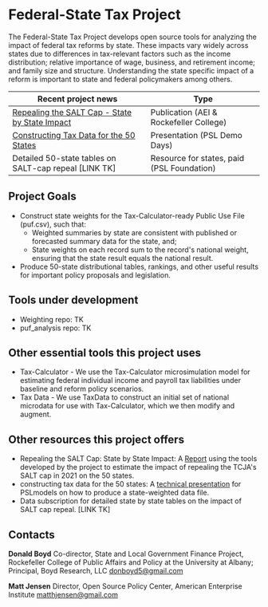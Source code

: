 # Federal-State Tax Project

The Federal-State Tax Project develops open source tools for analyzing the impact of federal tax reforms by state. These impacts vary widely across states due to differences in tax-relevant factors such as the income distribution; relative importance of wage, business, and retirement income; and family size and structure. Understanding the state specific impact of a reform is important to state and federal policymakers among others. 


|Recent project news | Type |
| ------ | ------ |
| [Repealing the SALT Cap - State by State Impact](https://www.aei.org/research-products/report/repealing-the-salt-cap-state-by-state-impact/) | Publication (AEI & Rockefeller College)  |
| [Constructing Tax Data for the 50 States](https://blog.pslmodels.org/demo-day-14-constructing-tax-data-for-the-50-states) | Presentation (PSL Demo Days)  |
| Detailed 50-state tables on SALT-cap repeal [LINK TK]  | Resource for states, paid (PSL Foundation) |

## Project Goals
- Construct state weights for the Tax-Calculator-ready Public Use File (puf.csv), such that: 
    - Weighted summaries by state are consistent with published or forecasted summary data for the state, and; 
    - State weights on each record sum to the record's national weight, ensuring that the state result equals the national result. 
- Produce 50-state distributional tables, rankings, and other useful results for important policy  proposals and legislation. 

## Tools under development
- Weighting repo: TK
- puf_analysis repo: TK

## Other essential tools this project uses
- Tax-Calculator - We use the Tax-Calculator microsimulation model for estimating federal individual income and payroll tax liabilities under baseline and reform policy scenarios.
- Tax Data - We use TaxData to construct an initial set of national microdata for use with Tax-Calculator, which we then modify and augment.

## Other resources this project offers
- Repealing the SALT Cap: State by State Impact: A [Report](https://www.aei.org/research-products/report/repealing-the-salt-cap-state-by-state-impact/) using the tools developed by the project to estimate the impact of repealing the TCJA's SALT cap in 2021 on the 50 states.
- constructing tax data for the 50 states: A [technical presentation](https://blog.pslmodels.org/demo-day-14-constructing-tax-data-for-the-50-states) for PSLmodels on how to produce a state-weighted data file. 
- Data subscription for detailed state by state tables on the impact of SALT cap repeal. [LINK TK]


## Contacts
**Donald Boyd**
Co-director, State and Local Government Finance Project, Rockefeller College of Public Affairs and Policy at the University at Albany;
Principal, Boyd Research, LLC
donboyd5@gmail.com  

**Matt Jensen**
Director, Open Source Policy Center, American Enterprise Institute
matthjensen@gmail.com
